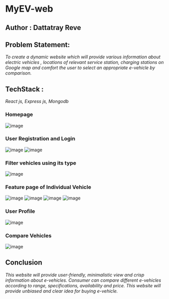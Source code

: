 # MyEV-web
## Author : Dattatray Reve
## Problem Statement: 
*To create a dynamic website which will provide various information about
electric vehicles , locations of relevant service station, charging stations on Google
map and comfort the user to select an appropriate e-vehicle by comparison.*

## TechStack :
*React js, Express js, Mongodb*
<br/>
### Homepage
![image](https://user-images.githubusercontent.com/121539226/210061446-c95f874b-df51-4e4e-90e0-c74d4269a098.png)

### User Registration and Login
![image](https://user-images.githubusercontent.com/121539226/210061674-ba7e080f-5a22-4801-b09e-b0b223d4e103.png)
![image](https://user-images.githubusercontent.com/121539226/210061837-2f2f5e52-f428-4e02-8aee-ff32e2d4413e.png)

### Filter vehicles using its type
![image](https://user-images.githubusercontent.com/121539226/210061994-8af4ae0e-a92c-45bb-8ebc-8ca42acda351.png)

### Feature page of Individual Vehicle
![image](https://user-images.githubusercontent.com/121539226/210062744-fa31a94c-853b-40d4-9dbb-6ee6fc67043b.png)
![image](https://user-images.githubusercontent.com/121539226/210062804-46ed1e3d-ca11-4f80-8d8d-4ecde04e0109.png)
![image](https://user-images.githubusercontent.com/121539226/210062835-5e9f24c7-5ca5-467a-b124-bd2b8c5b7b96.png)
![image](https://user-images.githubusercontent.com/121539226/210063161-ce0608dd-1915-47f0-8c89-b87cecda3666.png)

### User Profile
![image](https://user-images.githubusercontent.com/121539226/210064094-c3c98739-9371-4979-99c1-e5fc7438c55c.png)

### Compare Vehicles
![image](https://user-images.githubusercontent.com/121539226/210063681-496afc16-4268-419d-a937-a601e3faf0ad.png)

## Conclusion
*This website will provide user-friendly, minimalistic view and crisp
information about e-vehicles. Consumer can compare different e-vehicles according
to range, specifications, availability and price. This website will provide unbiased
and clear idea for buying e-vehicle.*
